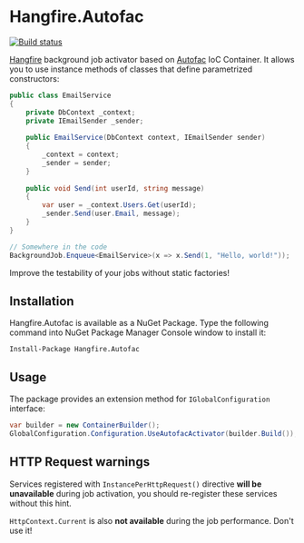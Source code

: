 Hangfire.Autofac
================

[![Build status](https://ci.appveyor.com/api/projects/status/oncvxlqtnake9c86)](https://ci.appveyor.com/project/odinserj/hangfire-autofac)

[Hangfire](http://hangfire.io) background job activator based on 
[Autofac](http://autofac.org) IoC Container. It allows you to use instance
methods of classes that define parametrized constructors:

```csharp
public class EmailService
{
	private DbContext _context;
    private IEmailSender _sender;
	
	public EmailService(DbContext context, IEmailSender sender)
	{
		_context = context;
		_sender = sender;
	}
	
	public void Send(int userId, string message)
	{
		var user = _context.Users.Get(userId);
		_sender.Send(user.Email, message);
	}
}	

// Somewhere in the code
BackgroundJob.Enqueue<EmailService>(x => x.Send(1, "Hello, world!"));
```

Improve the testability of your jobs without static factories!

Installation
--------------

Hangfire.Autofac is available as a NuGet Package. Type the following
command into NuGet Package Manager Console window to install it:

```
Install-Package Hangfire.Autofac
```

Usage
------

The package provides an extension method for `IGlobalConfiguration` interface:

```csharp
var builder = new ContainerBuilder();
GlobalConfiguration.Configuration.UseAutofacActivator(builder.Build());
```

HTTP Request warnings
-----------------------

Services registered with `InstancePerHttpRequest()` directive **will be unavailable**
during job activation, you should re-register these services without this
hint.

`HttpContext.Current` is also **not available** during the job performance. 
Don't use it!
